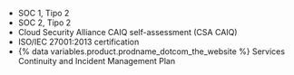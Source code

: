 - SOC 1, Tipo 2
- SOC 2, Tipo 2
- Cloud Security Alliance CAIQ self-assessment (CSA CAIQ)
- ISO/IEC 27001:2013 certification
- {% data variables.product.prodname_dotcom_the_website %} Services Continuity and Incident Management Plan
